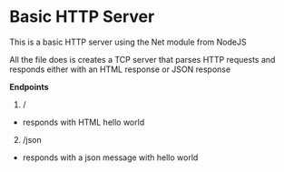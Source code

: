 
# Basic HTTP Server

This is a basic HTTP server using the Net module from NodeJS

All the file does is creates a TCP server that parses HTTP requests and responds either with an HTML response or JSON response

**Endpoints**

1. /
- responds with HTML hello world
2. /json 
- responds with a json message with hello world 
